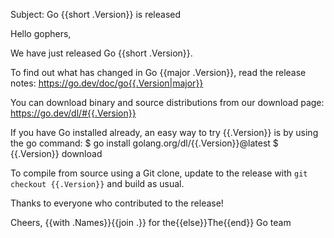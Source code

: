 Subject: Go {{short .Version}} is released

Hello gophers,

We have just released Go {{short .Version}}.

To find out what has changed in Go {{major .Version}}, read the release notes:
https://go.dev/doc/go{{.Version|major}}

You can download binary and source distributions from our download page:
https://go.dev/dl/#{{.Version}}

If you have Go installed already, an easy way to try {{.Version}}
is by using the go command:
$ go install golang.org/dl/{{.Version}}@latest
$ {{.Version}} download

To compile from source using a Git clone, update to the release with
`git checkout {{.Version}}` and build as usual.

Thanks to everyone who contributed to the release!

Cheers,
{{with .Names}}{{join .}} for the{{else}}The{{end}} Go team
